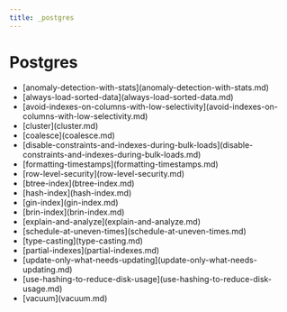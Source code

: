 ```yaml
---
title: _postgres
---
```


# Postgres

- \[anomaly-detection-with-stats](anomaly-detection-with-stats.md)
- \[always-load-sorted-data](always-load-sorted-data.md)
- \[avoid-indexes-on-columns-with-low-selectivity](avoid-indexes-on-columns-with-low-selectivity.md)
- \[cluster](cluster.md)
- \[coalesce](coalesce.md)
- \[disable-constraints-and-indexes-during-bulk-loads](disable-constraints-and-indexes-during-bulk-loads.md)
- \[formatting-timestamps](formatting-timestamps.md)
- \[row-level-security](row-level-security.md)
- \[btree-index](btree-index.md)
- \[hash-index](hash-index.md)
- \[gin-index](gin-index.md)
- \[brin-index](brin-index.md)
- \[explain-and-analyze](explain-and-analyze.md)
- \[schedule-at-uneven-times](schedule-at-uneven-times.md)
- \[type-casting](type-casting.md)
- \[partial-indexes](partial-indexes.md)
- \[update-only-what-needs-updating](update-only-what-needs-updating.md)
- \[use-hashing-to-reduce-disk-usage](use-hashing-to-reduce-disk-usage.md)
- \[vacuum](vacuum.md)
